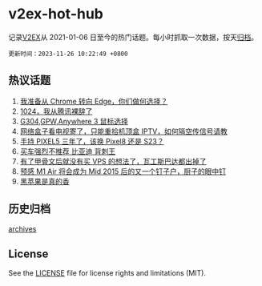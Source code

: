 # v2ex-hot-hub

 记录[V2EX](https://www.v2ex.com/)从 2021-01-06 日至今的热门话题。每小时抓取一次数据，按天[归档](archives)。

`更新时间：2023-11-26 10:22:49 +0800`

## 热议话题

1. [我准备从 Chrome 转向 Edge，你们做何选择？](https://www.v2ex.com/t/995182)
1. [1024，我从腾讯裸辞了](https://www.v2ex.com/t/995048)
1. [G304,GPW,Anywhere 3 鼠标选择](https://www.v2ex.com/t/995116)
1. [网络盒子看电视寄了，只能重拾机顶盒 IPTV，如何隔空传信号请教](https://www.v2ex.com/t/995079)
1. [手持 PIXEL5 三年了，该换 Pixel8 还是 S23？](https://www.v2ex.com/t/995107)
1. [买车强烈不推荐 比亚迪 背刺王](https://www.v2ex.com/t/995123)
1. [有了甲骨文后就没有买 VPS 的想法了，瓦工斯巴达都出掉了](https://www.v2ex.com/t/995044)
1. [预感 M1 Air 将会成为 Mid 2015 后的又一个钉子户，厨子的眼中钉](https://www.v2ex.com/t/995147)
1. [黑苹果是真的香](https://www.v2ex.com/t/995063)

## 历史归档

[archives](archives)

## License

See the [LICENSE](LICENSE) file for license rights and limitations (MIT).

